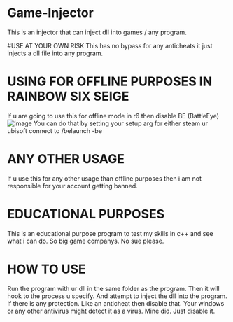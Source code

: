 # Game-Injector
This is  an injector that can inject dll into games / any program.

#USE AT YOUR OWN RISK
This has no bypass for any anticheats it just injects a dll file into any program.

# USING FOR OFFLINE PURPOSES IN RAINBOW SIX SEIGE
If u are going to use this for offline mode in r6 then disable BE (BattleEye) 
![image](https://user-images.githubusercontent.com/104187593/166141957-c067a87d-c67f-47c1-a550-1d151b032cb4.png)
You can do that by setting your setup arg for either steam ur ubisoft connect to /belaunch -be

# ANY OTHER USAGE
If u use this for any other usage than offline purposes then i am not responsible for your account getting banned.

# EDUCATIONAL PURPOSES
This is an educational purpose program to test my skills in c++ and see what i can do.
So big game companys. No sue please.

# HOW TO USE
Run the program with ur dll in the same folder as the program.
Then it will hook to the process u specify.
And attempt to inject the dll into the program.
If there is any protection. Like an anticheat then disable that.
Your windows or any other antivirus might detect it as a virus. Mine did. Just disable it.
